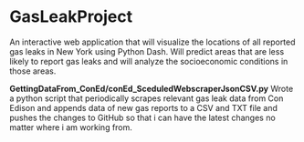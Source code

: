 # GasLeakProject
An interactive web application that will visualize the locations of all reported gas leaks in New York using Python Dash. Will predict areas that are less likely to report gas leaks and will analyze the socioeconomic conditions in those areas. 

**GettingDataFrom_ConEd/conEd_SceduledWebscraperJsonCSV.py**
Wrote a python script that periodically scrapes relevant gas leak data from Con Edison and appends data of new gas reports to a CSV and TXT file and pushes the changes to GitHub so that i can have the latest changes no matter where i am working from. 
